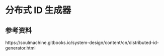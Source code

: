 # 分布式 ID 生成器

## 参考资料

<div class="lin">https://soulmachine.gitbooks.io/system-design/content/cn/distributed-id-generator.html</div>
